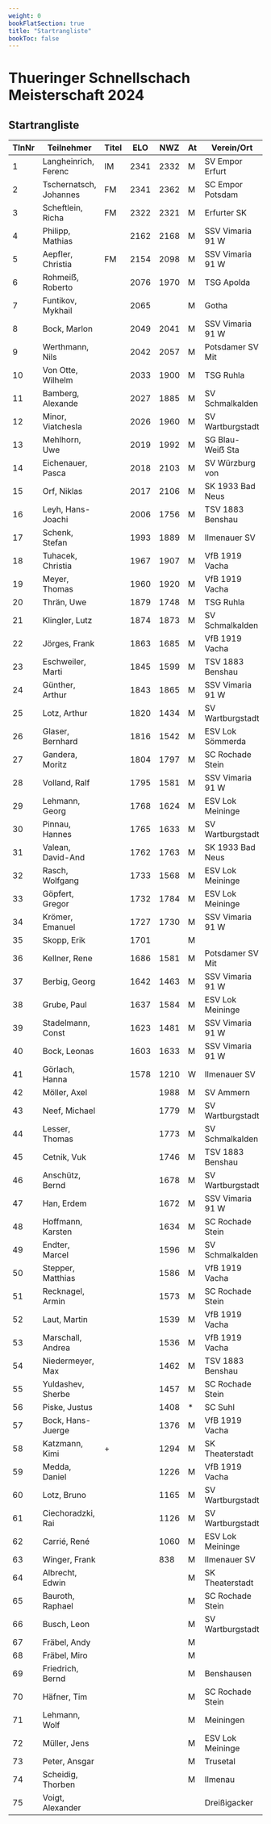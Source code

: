 ```yaml
---
weight: 0
bookFlatSection: true
title: "Startrangliste"
bookToc: false
---
```


# Thueringer Schnellschach Meisterschaft 2024

## Startrangliste

| TlnNr | Teilnehmer               | Titel | ELO  | NWZ  | At | Verein/Ort             | Land | Geburt | FideKenn  | PKZ     |
|-------|--------------------------|-------|------|------|----|------------------------|------|--------|-----------|---------|
| 1     | Langheinrich, Ferenc       | IM    | 2341 | 2332 | M  | SV Empor Erfurt        | GER  | 1983   | 4641973   | 1012436 |
| 2     | Tschernatsch, Johannes        | FM    | 2341 | 2362 | M  | SC Empor Potsdam       | GER  | 2003   | 16223977  | 1040509 |
| 3     | Scheftlein, Richa        | FM    | 2322 | 2321 | M  | Erfurter SK            | GER  | 1998   | 12945609  | 1018782 |
| 4     | Philipp, Mathias         |       | 2162 | 2168 | M  | SSV Vimaria 91 W       | GER  | 1999   | 12958883  | 1026920 |
| 5     | Aepfler, Christia        | FM    | 2154 | 2098 | M  | SSV Vimaria 91 W       | GER  | 1972   | 4628306   | 1000094 |
| 6     | Rohmeiẞ, Roberto         |       | 2076 | 1970 | M  | TSG Apolda             | GER  | 1974   | 4630530   | 1017964 |
| 7     | Funtikov, Mykhail        |       | 2065 |      | M  | Gotha                  | UKR  | 1964   | 14121204  |         |
| 8     | Bock, Marlon             |       | 2049 | 2041 | M  | SSV Vimaria 91 W       | GER  | 2007   | 16244931  | 1059856 |
| 9     | Werthmann, Nils          |       | 2042 | 2057 | M  | Potsdamer SV Mit       | GER  | 1997   | 1270257   | 1024019 |
| 10    | Von Otte, Wilhelm        |       | 2033 | 1900 | M  | TSG Ruhla              | GER  | 1956   | 24628891  | 1023163 |
| 11    | Bamberg, Alexande        |       | 2027 | 1885 | M  | SV Schmalkalden        | GER  | 1975   | 4689917   | 1000734 |
| 12    | Minor, Viatchesla        |       | 2026 | 1960 | M  | SV Wartburgstadt       | GER  | 1968   | 24613711  | 1014434 |
| 13    | Mehlhorn, Uwe            |       | 2019 | 1992 | M  | SG Blau-Weiẞ Sta       | GER  | 1961   | 4619552   | 1013950 |
| 14    | Eichenauer, Pasca        |       | 2018 | 2103 | M  | SV Würzburg von        | GER  | 1999   | 12991848  | 1027611 |
| 15    | Orf, Niklas              |       | 2017 | 2106 | M  | SK 1933 Bad Neus       | GER  | 2004   | 16245571  | 1067570 |
| 16    | Leyh, Hans-Joachi        |       | 2006 | 1756 | M  | TSV 1883 Benshau       | GER  | 1946   | 12976270  | 1012834 |
| 17    | Schenk, Stefan           |       | 1993 | 1889 | M  | Ilmenauer SV           | GER  | 1985   | 12924059  | 1018840 |
| 18    | Tuhacek, Christia        |       | 1967 | 1907 | M  | VfB 1919 Vacha         | GER  | 1986   | 24630748  | 1022633 |
| 19    | Meyer, Thomas            |       | 1960 | 1920 | M  | VfB 1919 Vacha         | GER  | 1955   | 16285980  | 1014301 |
| 20    | Thrän, Uwe               |       | 1879 | 1748 | M  | TSG Ruhla              | GER  | 1962   | 16248104  | 1022313 |
| 21    | Klingler, Lutz           |       | 1874 | 1873 | M  | SV Schmalkalden        | GER  | 1966   | 16268849  | 1010735 |
| 22    | Jörges, Frank            |       | 1863 | 1685 | M  | VfB 1919 Vacha         | GER  | 1959   | 24669415  | 1009598 |
| 23    | Eschweiler, Marti        |       | 1845 | 1599 | M  | TSV 1883 Benshau       | GER  | 1952   | 24658677  | 1004629 |
| 24    | Günther, Arthur          |       | 1843 | 1865 | M  | SSV Vimaria 91 W       | GER  | 2006   | 16230078  | 1056304 |
| 25    | Lotz, Arthur             |       | 1820 | 1434 | M  | SV Wartburgstadt       | GER  | 2008   | 34681280  | 1078788 |
| 26    | Glaser, Bernhard         |       | 1816 | 1542 | M  | ESV Lok Sömmerda       | GER  | 1960   | 24638331  | 1006193 |
| 27    | Gandera, Moritz          |       | 1804 | 1797 | M  | SC Rochade Stein       | GER  | 2005   | 16252659  | 1057421 |
| 28    | Volland, Ralf            |       | 1795 | 1581 | M  | SSV Vimaria 91 W       | GER  | 1953   | 24640123  | 1023096 |
| 29    | Lehmann, Georg           |       | 1768 | 1624 | M  | ESV Lok Meininge       | GER  | 2002   | 34613005  | 1028326 |
| 30    | Pinnau, Hannes           |       | 1765 | 1633 | M  | SV Wartburgstadt       | GER  | 2005   | 34681418  | 1080164 |
| 31    | Valean, David-And        |       | 1762 | 1763 | M  | SK 1933 Bad Neus       | GER  | 2009   | 16266455  | 1066688 |
| 32    | Rasch, Wolfgang          |       | 1733 | 1568 | M  | ESV Lok Meininge       | GER  | 1958   | 12959464  | 1017109 |
| 33    | Göpfert, Gregor          |       | 1732 | 1784 | M  | ESV Lok Meininge       | GER  | 2008   | 34603964  | 1066787 |
| 34    | Krömer, Emanuel          |       | 1727 | 1730 | M  | SSV Vimaria 91 W       | GER  | 2007   | 16287070  | 1056304 |
| 35    | Skopp, Erik              |       | 1701 |      | M  |                        | GER  | 1998   | 16201914  |         |
| 36    | Kellner, Rene            |       | 1686 | 1581 | M  | Potsdamer SV Mit       | GER  | 1978   | 4656008   | 1010214 |
| 37    | Berbig, Georg            |       | 1642 | 1463 | M  | SSV Vimaria 91 W       | GER  | 2010   | 34640401  | 1070245 |
| 38    | Grube, Paul              |       | 1637 | 1584 | M  | ESV Lok Meininge       | GER  | 2007   | 16224833  | 1043607 |
| 39    | Stadelmann, Const        |       | 1623 | 1481 | M  | SSV Vimaria 91 W       | GER  | 2008   | 16297970  | 1065353 |
| 40    | Bock, Leonas             |       | 1603 | 1633 | M  | SSV Vimaria 91 W       | GER  | 2010   | 16287118  | 1065353 |
| 41    | Görlach, Hanna           |       | 1578 | 1210 | W  | Ilmenauer SV           | GER  | 2006   | 34675604  | 1083766 |
| 42    | Möller, Axel             |       |      | 1988 | M  | SV Ammern              | GER  | 1963   | 24619345  | 1014515 |
| 43    | Neef, Michael            |       |      | 1779 | M  | SV Wartburgstadt       | GER  | 1959   |           | 1015165 |
| 44    | Lesser, Thomas           |       |      | 1773 | M  | SV Schmalkalden        | GER  | 1975   |           | 1012791 |
| 45    | Cetnik, Vuk              |       |      | 1746 | M  | TSV 1883 Benshau       | GER  | 1998   |           | 1080718 |
| 46    | Anschütz, Bernd          |       |      | 1678 | M  | SV Wartburgstadt       | GER  | 1945   |           | 1000350 |
| 47    | Han, Erdem               |       |      | 1672 | M  | SSV Vimaria 91 W       | GER  | 2011   | 53300064  | 1084271 |
| 48    | Hoffmann, Karsten        |       |      | 1634 | M  | SC Rochade Stein       | GER  | 1974   | 34633138  | 1008686 |
| 49    | Endter, Marcel           |       |      | 1596 | M  | SV Schmalkalden        | GER  | 2000   | 34693980  | 1082752 |
| 50    | Stepper, Matthias        |       |      | 1586 | M  | VfB 1919 Vacha         | GER  | 1963   |           | 1021544 |
| 51    | Recknagel, Armin         |       |      | 1573 | M  | SC Rochade Stein       | GER  | 2008   | 53300129  | 1066372 |
| 52    | Laut, Martin             |       |      | 1539 | M  | VfB 1919 Vacha         | GER  | 1964   |           | 1076005 |
| 53    | Marschall, Andrea        |       |      | 1536 | M  | VfB 1919 Vacha         | GER  | 1964   |           | 1013697 |
| 54    | Niedermeyer, Max         |       |      | 1462 | M  | TSV 1883 Benshau       | GER  | 2008   |           | 1080718 |
| 55    | Yuldashev, Sherbe        |       |      | 1457 | M  | SC Rochade Stein       | GER  | 2003   |           | 1081405 |
| 56    | Piske, Justus            |       |      | 1408 | *  | SC Suhl                | GER  | 2006   |           | 1085038 |
| 57    | Bock, Hans-Juerge        |       |      | 1376 | M  | VfB 1919 Vacha         | GER  | 1955   | 16285999  | 1001863 |
| 58    | Katzmann, Kimi           | +     |      | 1294 | M  | SK Theaterstadt        | GER  | 2010   | 53300337  | 1083305 |
| 59    | Medda, Daniel            |       |      | 1226 | M  | VfB 1919 Vacha         | GER  | 1978   |           | 1081715 |
| 60    | Lotz, Bruno              |       |      | 1165 | M  | SV Wartburgstadt       | GER  | 2010   | 34681299  | 1078788 |
| 61    | Ciechoradzki, Rai        |       |      | 1126 | M  | SV Wartburgstadt       | GER  | 1965   |           | 1083968 |
| 62    | Carrié, René             |       |      | 1060 | M  | ESV Lok Meininge       | GER  | 1990   | 34689672  | 1084833 |
| 63    | Winger, Frank            |       |      | 838  | M  | Ilmenauer SV           | GER  | 1964   | 16233069  | 1065176 |
| 64    | Albrecht, Edwin          |       |      |      | M  | SK Theaterstadt        | GER  | 2010   | 53300338  | 1085941 |
| 65    | Bauroth, Raphael         |       |      |      | M  | SC Rochade Stein       | GER  | 2008   | 53300124  | 1085667 |
| 66    | Busch, Leon              |       |      |      | M  | SV Wartburgstadt       | GER  | 2007   |           | 1085684 |
| 67    | Fräbel, Andy             |       |      |      | M  |                        | GER  | 1978   |           |         |
| 68    | Fräbel, Miro             |       |      |      | M  |                        | GER  | 2007   |           |         |
| 69    | Friedrich, Bernd         |       |      |      | M  | Benshausen             | GER  | 1958   |           | 1005453 |
| 70    | Häfner, Tim              |       |      |      | M  | SC Rochade Stein       | GER  | 1999   |           | 1085667 |
| 71    | Lehmann, Wolf            |       |      |      | M  | Meiningen              | GER  | 2006   |           |         |
| 72    | Müller, Jens             |       |      |      | M  | ESV Lok Meininge       | GER  | 1969   | 34692878  | 1085614 |
| 73    | Peter, Ansgar            |       |      |      | M  | Trusetal               | GER  | 2007   |           |         |
| 74    | Scheidig, Thorben        |       |      |      | M  | Ilmenau                | GER  | 2007   |           |         |
| 75    | Voigt, Alexander         |       |      |      |    | Dreißigacker           | GER  | 1986   |           |         |
